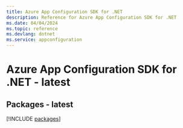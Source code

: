 ```yaml
---
title: Azure App Configuration SDK for .NET
description: Reference for Azure App Configuration SDK for .NET
ms.date: 04/04/2024
ms.topic: reference
ms.devlang: dotnet
ms.service: appconfiguration
---
```

# Azure App Configuration SDK for .NET - latest
## Packages - latest
[!INCLUDE [packages](app-configuration-index.md)]